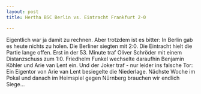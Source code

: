 ```yaml
---
layout: post
title: Hertha BSC Berlin vs. Eintracht Frankfurt 2-0

---
```


Eigentlich war ja damit zu rechnen. Aber trotzdem ist es bitter: In Berlin gab es heute nichts zu holen. Die Berliner siegten mit 2:0. Die Eintracht hielt die Partie lange offen. Erst in der 53. Minute traf Oliver Schröder mit einem Distanzschuss zum 1:0. Friedhelm Funkel wechselte daraufhin Benjamin Köhler und Arie van Lent ein. Und der Joker traf - nur leider ins falsche Tor: Ein Eigentor von Arie van Lent besiegelte die Niederlage. Nächste Woche im Pokal und danach im Heimspiel gegen Nürnberg brauchen wir endlich Siege...


